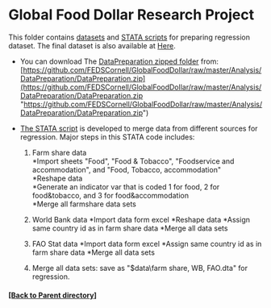 # Global Food Dollar Research Project 

This folder contains [datasets](https://github.com/FEDSCornell/GlobalFoodDollar/raw/master/Analysis/DataPreparation/DataPreparation.zip) and [STATA scripts](DataPreparation.do) for preparing regression dataset. The final dataset is also available at [Here](https://github.com/FEDSCornell/GlobalFoodDollar/raw/master/Analysis/RegressionAnalysis/Data.zip).

- You can download The [DataPreparation zipped folder](https://github.com/FEDSCornell/GlobalFoodDollar/raw/master/Analysis/DataPreparation/DataPreparation.zip) from: 
[https://github.com/FEDSCornell/GlobalFoodDollar/raw/master/Analysis/DataPreparation/DataPreparation.zip](https://github.com/FEDSCornell/GlobalFoodDollar/raw/master/Analysis/DataPreparation/DataPreparation.zip "https://github.com/FEDSCornell/GlobalFoodDollar/raw/master/Analysis/DataPreparation/DataPreparation.zip")

- [The STATA script](DataPreparation.do) is developed to merge data from different sources for regression. Major steps in this STATA code includes:
	1. Farm share data	
	*Import sheets "Food", "Food & Tobacco", "Foodservice and accommodation", and "Food, Tobacco, accommodation"		
	*Reshape data		
	*Generate an indicator var that is coded 1 for food, 2 for food&tobacco, and 3 for food&accommodation		
	*Merge all farmshare data sets
	

	2. World Bank data
	*Import data form excel
	*Reshape data
	*Assign same country id as in farm share data
	*Merge all data sets		

	3. FAO Stat data
	*Import data form excel
	*Assign same country id as in farm share data
	*Merge all data sets
				
	4. Merge all data sets: save as "$data\farm share, WB, FAO.dta" for regression.
	
#### [[Back to Parent directory]](https://fedscornell.github.io/GlobalFoodDollar/)